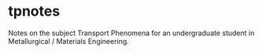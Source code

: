 # tpnotes
Notes on the subject Transport Phenomena for an undergraduate student in Metallurgical / Materials Engineering.
